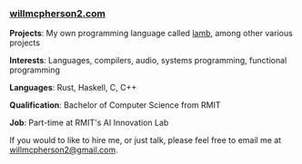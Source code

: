 ### [willmcpherson2.com](willmcpherson2.com)

**Projects**: My own programming language called [lamb](https://github.com/willmcpherson2/lamb), among other various projects

**Interests**: Languages, compilers, audio, systems programming, functional programming

**Languages**: Rust, Haskell, C, C++

**Qualification**: Bachelor of Computer Science from RMIT

**Job**: Part-time at RMIT's AI Innovation Lab

If you would to like to hire me, or just talk, please feel free to email me at [willmcpherson2@gmail.com](mailto:willmcpherson2@gmail.com).
